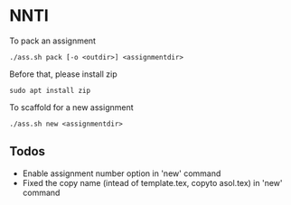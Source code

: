 # NNTI

To pack an assignment
```
./ass.sh pack [-o <outdir>] <assignmentdir>
```

Before that, please install zip
```
sudo apt install zip
```

To scaffold for a new assignment
```
./ass.sh new <assignmentdir>
```

## Todos
- Enable assignment number option in 'new' command
- Fixed the copy name (intead of template.tex, copyto a<n>sol.tex) in 'new' command

